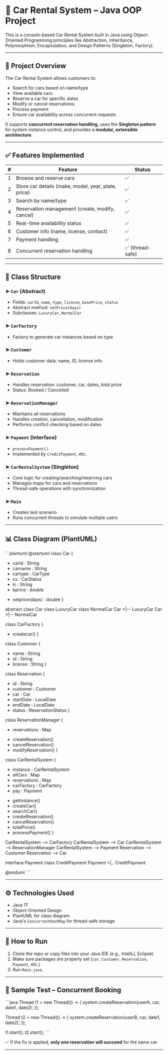 # 🚗 Car Rental System – Java OOP Project

This is a console-based Car Rental System built in Java using Object-Oriented Programming principles like Abstraction, Inheritance, Polymorphism, Encapsulation, and Design Patterns (Singleton, Factory).

---

## 📌 Project Overview

The Car Rental System allows customers to:

- Search for cars based on name/type
- View available cars
- Reserve a car for specific dates
- Modify or cancel reservations
- Process payment
- Ensure car availability across concurrent requests

It supports **concurrent reservation handling**, uses the **Singleton pattern** for system instance control, and provides a **modular, extensible architecture**.

---

## ✅ Features Implemented

| # | Feature | Status |
|---|---------|--------|
| 1 | Browse and reserve cars | ✅ |
| 2 | Store car details (make, model, year, plate, price) | ✅ |
| 3 | Search by name/type | ✅ |
| 4 | Reservation management (create, modify, cancel) | ✅ |
| 5 | Real-time availability status | ✅ |
| 6 | Customer info (name, license, contact) | ✅ |
| 7 | Payment handling | ✅ |
| 8 | Concurrent reservation handling | ✅ (thread-safe) |

---

## 🧱 Class Structure

### ➤ `Car` (Abstract)
- Fields: `carId`, `name`, `type`, `license`, `basePrice`, `status`
- Abstract method: `setPrice(days)`
- Subclasses: `LuxuryCar`, `NormalCar`

### ➤ `CarFactory`
- Factory to generate car instances based on type

### ➤ `Customer`
- Holds customer data: name, ID, license info

### ➤ `Reservation`
- Handles reservation: customer, car, dates, total price
- Status: Booked / Cancelled

### ➤ `ReservationManager`
- Maintains all reservations
- Handles creation, cancellation, modification
- Performs conflict checking based on dates

### ➤ `Payment` (Interface)
- `processPayment()`
- Implemented by `CreditPayment`, etc.

### ➤ `CarRentalSystem` (Singleton)
- Core logic for creating/searching/reserving cars
- Manages maps for cars and reservations
- Thread-safe operations with synchronization

### ➤ `Main`
- Creates test scenario
- Runs concurrent threads to simulate multiple users

---

## 📊 Class Diagram (PlantUML)

\`\`\`plantuml
@startuml
class Car {
  - carId : String
  - carname : String
  - cartype : CarType
  - cs : CarStatus
  - lc : String
  - bprice : double
  + setprice(days) : double
}

abstract class Car
class LuxuryCar
class NormalCar
Car <|-- LuxuryCar
Car <|-- NormalCar

class CarFactory {
  + createcar()
}

class Customer {
  - name : String
  - id : String
  - license : String
}

class Reservation {
  - id : String
  - customer : Customer
  - car : Car
  - startDate : LocalDate
  - endDate : LocalDate
  - status : ReservationStatus
}

class ReservationManager {
  - reservations : Map
  + createReservation()
  + cancelReservation()
  + modifyReservation()
}

class CarRentalSystem {
  - instance : CarRentalSystem
  - allCars : Map
  - reservations : Map
  - carFactory : CarFactory
  - pay : Payment
  + getInstance()
  + createCar()
  + searchCar()
  + createReservation()
  + cancelReservation()
  + totalPrice()
  + processPayment()
}

CarRentalSystem --> CarFactory
CarRentalSystem --> Car
CarRentalSystem --> ReservationManager
CarRentalSystem --> Payment
Reservation --> Customer
Reservation --> Car

interface Payment
class CreditPayment
Payment <|.. CreditPayment

@enduml
\`\`\`

---

## ⚙️ Technologies Used

- Java 17
- Object-Oriented Design
- PlantUML for class diagram
- Java's `ConcurrentHashMap` for thread-safe storage

---

## 🚀 How to Run

1. Clone the repo or copy files into your Java IDE (e.g., IntelliJ, Eclipse).
2. Make sure packages are properly set (`car`, `Customer`, `Reservation`, `Payment`, etc.)
3. Run `Main.java`.

---

## 🧪 Sample Test – Concurrent Booking

\`\`\`java
Thread t1 = new Thread(() -> {
    system.createReservation(userA, car, date1, date2);
});

Thread t2 = new Thread(() -> {
    system.createReservation(userB, car, date1, date2);
});

t1.start();
t2.start();
\`\`\`

✅ If the fix is applied, **only one reservation will succeed** for the same car.

---
